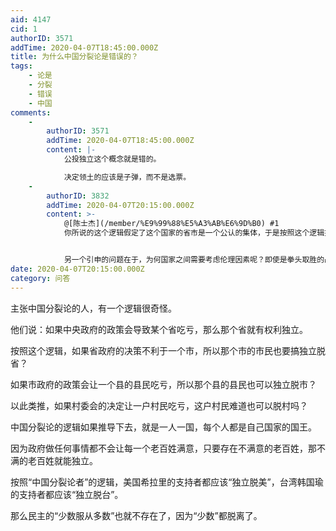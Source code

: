 ```yaml
---
aid: 4147
cid: 1
authorID: 3571
addTime: 2020-04-07T18:45:00.000Z
title: 为什么中国分裂论是错误的？
tags:
    - 论是
    - 分裂
    - 错误
    - 中国
comments:
    -
        authorID: 3571
        addTime: 2020-04-07T18:45:00.000Z
        content: |-
            公投独立这个概念就是错的。

            决定领土的应该是子弹，而不是选票。
    -
        authorID: 3832
        addTime: 2020-04-07T20:15:00.000Z
        content: >-
            @[陈士杰](/member/%E9%99%88%E5%A3%AB%E6%9D%B0) #1
            你所说的这个逻辑假定了这个国家的省市是一个公认的集体，于是按照这个逻辑推演中国分裂论是荒唐的。我支持你的观点，不过实际运作中大概还存在国家间伦理（ethics）作为约束力，让原本一体的地区保持原样，并且不让某一国家的疆土按照这一逻辑无限扩张。


            另一个引申的问题在于，为何国家之间需要考虑伦理因素呢？即使是拳头取胜的战争，大部分时候也会考虑战争的合法性。
date: 2020-04-07T20:15:00.000Z
category: 问答
---
```


主张中国分裂论的人，有一个逻辑很奇怪。

他们说：如果中央政府的政策会导致某个省吃亏，那么那个省就有权利独立。

按照这个逻辑，如果省政府的决策不利于一个市，所以那个市的市民也要搞独立脱省？

如果市政府的政策会让一个县的县民吃亏，所以那个县的县民也可以独立脱市？

以此类推，如果村委会的决定让一户村民吃亏，这户村民难道也可以脱村吗？

中国分裂论的逻辑如果推导下去，就是一人一国，每个人都是自己国家的国王。

因为政府做任何事情都不会让每一个老百姓满意，只要存在不满意的老百姓，那不满的老百姓就能独立。

按照“中国分裂论者”的逻辑，美国希拉里的支持者都应该“独立脱美”，台湾韩国瑜的支持者都应该“独立脱台”。

那么民主的“少数服从多数”也就不存在了，因为“少数”都脱离了。

